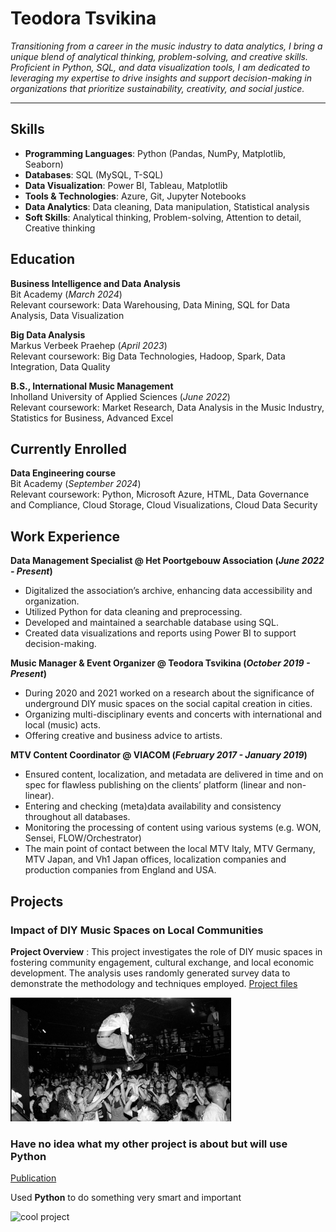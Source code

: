 # Teodora Tsvikina
<i>Transitioning from a career in the music industry to data analytics, I bring a unique blend of analytical thinking, problem-solving, and creative skills. Proficient in Python, SQL, and data visualization tools, I am dedicated to leveraging my expertise to drive insights and support decision-making in organizations that prioritize sustainability, creativity, and social justice.</i>

---

## Skills

- **Programming Languages**: Python (Pandas, NumPy, Matplotlib, Seaborn)
- **Databases**: SQL (MySQL, T-SQL)
- **Data Visualization**: Power BI, Tableau, Matplotlib
- **Tools & Technologies**: Azure, Git, Jupyter Notebooks
- **Data Analytics**: Data cleaning, Data manipulation, Statistical analysis
- **Soft Skills**: Analytical thinking, Problem-solving, Attention to detail, Creative thinking

## Education						       		

**Business Intelligence and Data Analysis**  
Bit Academy (_March 2024_)  
Relevant coursework: Data Warehousing, Data Mining, SQL for Data Analysis, Data Visualization

**Big Data Analysis**  
Markus Verbeek Praehep (_April 2023_)  
Relevant coursework: Big Data Technologies, Hadoop, Spark, Data Integration, Data Quality

**B.S., International Music Management**  
Inholland University of Applied Sciences (_June 2022_)  
Relevant coursework: Market Research, Data Analysis in the Music Industry, Statistics for Business, Advanced Excel

## Currently Enrolled

**Data Engineering course**  
Bit Academy (_September 2024_)  
Relevant coursework: Python, Microsoft Azure, HTML, Data Governance and Compliance, Cloud Storage, Cloud Visualizations, Cloud Data Security


## Work Experience
**Data Management Specialist @ Het Poortgebouw Association (_June 2022 - Present_)**
- Digitalized the association’s archive, enhancing data accessibility and organization.
- Utilized Python for data cleaning and preprocessing.
- Developed and maintained a searchable database using SQL.
- Created data visualizations and reports using Power BI to support decision-making.

**Music Manager & Event Organizer @ Teodora Tsvikina (_October 2019 - Present_)**
- During 2020 and 2021 worked on a research about the significance of underground DIY music spaces on the social capital creation in cities.
- Organizing multi-disciplinary events and concerts with international and local (music) acts.
- Offering creative and business advice to artists.

**MTV Content Coordinator @ VIACOM (_February 2017 - January 2019_)**
- Ensured content, localization, and metadata are delivered in time and on spec for flawless publishing on the clients’ platform (linear and non-linear).
- Entering and checking (meta)data availability and consistency throughout all databases.
- Monitoring the processing of content using various systems (e.g. WON, Sensei, FLOW/Orchestrator)
- The main point of contact between the local MTV Italy, MTV Germany, MTV Japan, and Vh1 Japan offices, localization companies and production companies from England and USA.

## Projects

### Impact of DIY Music Spaces on Local Communities

**Project Overview** : This project investigates the role of DIY music spaces in fostering community engagement, cultural exchange, and local economic development. The analysis uses randomly generated survey data to demonstrate the methodology and techniques employed.
[Project files](DIY-spaces-and-local-communities)


<img src="images/concert-photo.png" alt="A man jumping in the crowd during a punk concert" style="width: 70%;">

### Have no idea what my other project is about but will use Python
[Publication](https://www.m)

Used **Python** to do something very smart and important

![cool project](/assets/img/pythonstuff.jpeg)

